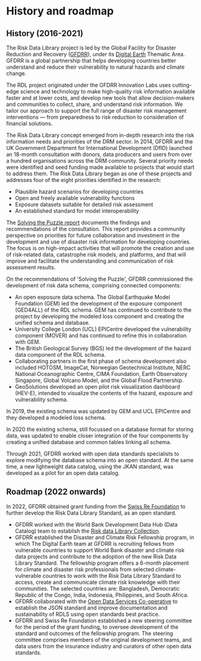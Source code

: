 # History and roadmap

## History (2016-2021)

The Risk Data Library project is led by the Global Facility for Disaster Reduction and Recovery ([GFDRR](https://www.gfdrr.org/en)), under its [Digital Earth](https://www.gfdrr.org/en/digitalearthpartnership) Thematic Area.
GFDRR is a global partnership that helps developing countries better understand and reduce their vulnerability to natural hazards and climate change.

The RDL project originated under the GFDRR Innovation Labs uses cutting-edge science and technology to make high-quality risk information available faster and at lower costs, and develop new tools that allow decision-makers and communities to collect, share, and understand risk information. We tailor our approach to support the full range of disaster risk management interventions — from preparedness to risk reduction to consideration of financial solutions.

The Risk Data Library concept emerged from in-depth research into the risk information needs and priorities of the DRM sector. In 2014, GFDRR and the UK Government Department for International Development (DfID) launched an 18-month consultation with donors, data producers and users from over a hundred organisations across the DRM community. Several priority needs were identified and seed funding made available to projects that would start to address them. The Risk Data Library began as one of these projects and addresses four of the eight priorities identified in the research:

- Plausible hazard scenarios for developing countries
- Open and freely available vulnerability functions
- Exposure datasets suitable for detailed risk assessment
- An established standard for model interoperability

The [Solving the Puzzle report](https://www.gfdrr.org/en/solving-puzzle-innovating-reduce-risk) documents the findings and recommendations of the consultation. This report provides a community perspective on priorities for future collaboration and investment in the development and use of disaster risk information for developing countries. The focus is on high-impact activities that will promote the creation and use of risk-related data, catastrophe risk models, and platforms, and that will improve and facilitate the understanding and communication of risk assessment results.

On the recommendations of 'Solving the Puzzle', GFDRR commissioned the development of risk data schema, comprising connected components:

- An open exposure data schema. The Global Earthquake Model Foundation (GEM) led the development of the exposure component (GED4ALL) of the RDL schema. GEM has continued to contribute to the project by developing the modeled loss component and creating the unified schema and database.
- University College London (UCL) EPICentre developed the vulnerability component (MOVER) and has continued to refine this in collaboration with GEM.
- The British Geological Survey (BGS) led the development of the hazard data component of the RDL schema.
- Collaborating partners in the first phase of schema development also included HOTOSM, ImageCat, Norwegian Geotechnical Institute, NERC National Oceanographic Centre, CIMA Foundation, Earth Observatory Singapore, Global Volcano Model, and the Global Flood Partnership.
- GeoSolutions developed an open pilot risk visualization dashboard (HEV-E), intended to visualize the contents of the hazard, exposure and vulnerability schema.

In 2019, the existing schema was updated by GEM and UCL EPICentre and they developed a modeled loss schema.

In 2020 the existing schema, still focussed on a database format for storing data, was updated to enable closer integration of the four components by creating a unified database and common tables linking all schema.

Through 2021, GFDRR worked with open data standards specialists to explore modifying the database schema into an open standard. At the same time, a new lightweight data catalog, using the JKAN standard, was developed as a pilot for an open data catalog.

## Roadmap (2022 onwards)

In 2022, GFDRR obtained grant funding from the [Swiss Re Foundation](https://www.swissrefoundation.org/) to further develop the Risk Data Library Standard, as an open standard.

- GFDRR worked with the World Bank Development Data Hub (Data Catalog) team to establish the [Risk data Library Collection](https://datacatalog.worldbank.org/search/collections/rdl).
- GFDRR established the Disaster and Climate Risk Fellowship program, in which The Digital Earth team at GFDRR is recruiting fellows from vulnerable countries to support World Bank disaster and climate risk data projects and contribute to the adoption of the new Risk Data Library Standard. The fellowship program offers a 6-month placement for climate and disaster risk professionals from selected climate-vulnerable countries to work with the Risk Data Library Standard to access, create and communicate climate risk knowledge with their communities. The selected countries are: Bangladesh, Democratic Republic of the Congo, India, Indonesia, Philippines, and South Africa.
- GFDRR collaborated with the [Open Data Services Co-operative](https://opendataservices.coop/) to establish the JSON standard and improve documentation and sustainability of RDLS using open standards best practice.
- GFDRR and Swiss Re Foundation established a new steering committee for the period of the grant funding, to oversee development of the standard and outcomes of the fellowship program. The steering committee comprises members of the original development teams, and data users from the insurance industry and curators of other open data standards.
